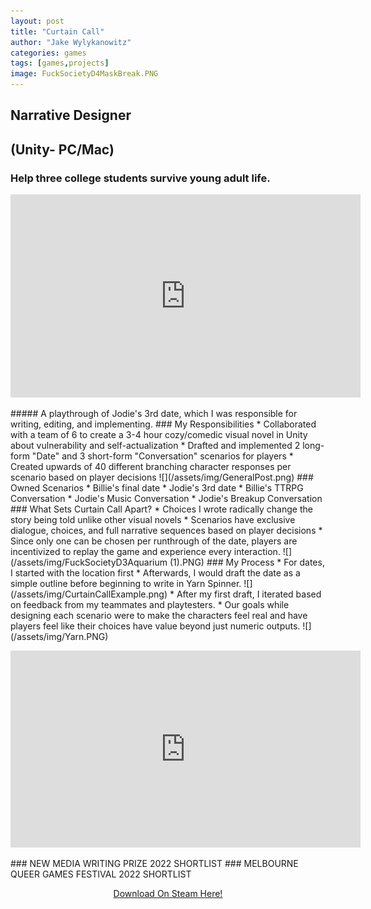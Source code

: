 ```yaml
---
layout: post
title: "Curtain Call"
author: "Jake Wylykanowitz"
categories: games
tags: [games,projects]
image: FuckSocietyD4MaskBreak.PNG
---
```


## Narrative Designer
## (Unity- PC/Mac)
### Help three college students survive young adult life.
<p align = "center"><iframe width="560" height="325" src="https://www.youtube.com/embed/dVwN30v0fDA" title="Curtain Call- Jodie Date 3" frameborder="0" allow="accelerometer; autoplay; clipboard-write; encrypted-media; gyroscope; picture-in-picture; web-share" allowfullscreen></iframe></p>
##### A playthrough of Jodie's 3rd date, which I was responsible for writing, editing, and implementing.
### My Responsibilities
* Collaborated with a team of 6 to create a 3-4 hour cozy/comedic visual novel in Unity about vulnerability and self-actualization
* Drafted and implemented 2 long-form "Date" and 3 short-form "Conversation" scenarios for players
* Created upwards of 40 different branching character responses per scenario based on player decisions
![](/assets/img/GeneralPost.png)
### Owned Scenarios
* Billie's final date
* Jodie's 3rd date
* Billie's TTRPG Conversation 
* Jodie's Music Conversation 
* Jodie's Breakup Conversation
### What Sets Curtain Call Apart?
* Choices I wrote radically change the story being told unlike other visual novels
* Scenarios have exclusive dialogue, choices, and full narrative sequences based on player decisions
* Since only one can be chosen per runthrough of the date, players are incentivized to replay the game and experience every interaction.
![](/assets/img/FuckSocietyD3Aquarium (1).PNG)
### My Process
* For dates, I started with the location first
* Afterwards, I would draft the date as a simple outline before beginning to write in Yarn Spinner.
![](/assets/img/CurtainCallExample.png)
* After my first draft, I iterated based on feedback from my teammates and playtesters. 
* Our goals while designing each scenario were to make the characters feel real and have players feel like their choices have value beyond just numeric outputs.
![](/assets/img/Yarn.PNG)
<p align = "center"><iframe width="560" height="315" src="https://www.youtube.com/embed/3Ahd_w9RJFk" title="Curtain Call Trailer" frameborder="0" allow="accelerometer; autoplay; clipboard-write; encrypted-media; gyroscope; picture-in-picture; web-share" allowfullscreen></iframe></p>
### NEW MEDIA WRITING PRIZE 2022 SHORTLIST
### MELBOURNE QUEER GAMES FESTIVAL 2022 SHORTLIST
<p align = "center"><a href = "https://store.steampowered.com/app/1839180/Curtain_Call/">Download On Steam Here!</a></p>
